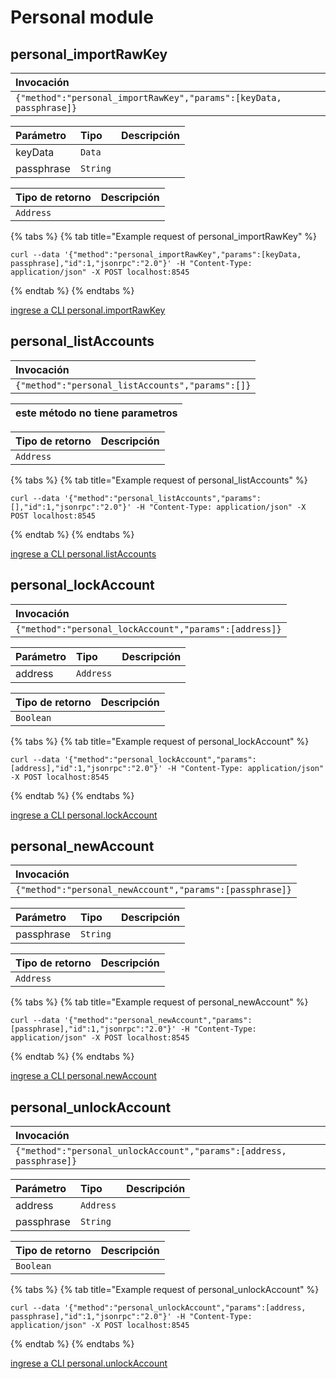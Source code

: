 # Personal module

## personal\_importRawKey

| Invocación |
| :--- |
| `{"method":"personal_importRawKey","params":[keyData, passphrase]}` |

| Parámetro | Tipo | Descripción |
| :--- | :--- | :--- |
| keyData | `Data` |  |
| passphrase | `String` |  |

| Tipo de retorno | Descripción |
| :--- | :--- |
| `Address` |  |

{% tabs %}
{% tab title="Example request of personal\_importRawKey" %}
```text
curl --data '{"method":"personal_importRawKey","params":[keyData, passphrase],"id":1,"jsonrpc":"2.0"}' -H "Content-Type: application/json" -X POST localhost:8545
```
{% endtab %}
{% endtabs %}

[ingrese a CLI personal.importRawKey](https://docs.nethermind.io/nethermind/nethermind-utilities/cli/personal#personal-importrawkey)

## personal\_listAccounts

| Invocación |
| :--- |
| `{"method":"personal_listAccounts","params":[]}` |

| este método no tiene parametros |
| :--- |


| Tipo de retorno | Descripción |
| :--- | :--- |
| `Address` |  |

{% tabs %}
{% tab title="Example request of personal\_listAccounts" %}
```text
curl --data '{"method":"personal_listAccounts","params":[],"id":1,"jsonrpc":"2.0"}' -H "Content-Type: application/json" -X POST localhost:8545
```
{% endtab %}
{% endtabs %}

[ingrese a CLI personal.listAccounts](https://docs.nethermind.io/nethermind/nethermind-utilities/cli/personal#personal-listaccounts)

## personal\_lockAccount

| Invocación |
| :--- |
| `{"method":"personal_lockAccount","params":[address]}` |

| Parámetro | Tipo | Descripción |
| :--- | :--- | :--- |
| address | `Address` |  |

| Tipo de retorno | Descripción |
| :--- | :--- |
| `Boolean` |  |

{% tabs %}
{% tab title="Example request of personal\_lockAccount" %}
```text
curl --data '{"method":"personal_lockAccount","params":[address],"id":1,"jsonrpc":"2.0"}' -H "Content-Type: application/json" -X POST localhost:8545
```
{% endtab %}
{% endtabs %}

[ingrese a CLI personal.lockAccount](https://docs.nethermind.io/nethermind/nethermind-utilities/cli/personal#personal-lockaccount)

## personal\_newAccount

| Invocación |
| :--- |
| `{"method":"personal_newAccount","params":[passphrase]}` |

| Parámetro | Tipo | Descripción |
| :--- | :--- | :--- |
| passphrase | `String` |  |

| Tipo de retorno | Descripción |
| :--- | :--- |
| `Address` |  |

{% tabs %}
{% tab title="Example request of personal\_newAccount" %}
```text
curl --data '{"method":"personal_newAccount","params":[passphrase],"id":1,"jsonrpc":"2.0"}' -H "Content-Type: application/json" -X POST localhost:8545
```
{% endtab %}
{% endtabs %}

[ingrese a CLI personal.newAccount](https://docs.nethermind.io/nethermind/nethermind-utilities/cli/personal#personal-newaccount)

## personal\_unlockAccount

| Invocación |
| :--- |
| `{"method":"personal_unlockAccount","params":[address, passphrase]}` |

| Parámetro | Tipo | Descripción |
| :--- | :--- | :--- |
| address | `Address` |  |
| passphrase | `String` |  |

| Tipo de retorno | Descripción |
| :--- | :--- |
| `Boolean` |  |

{% tabs %}
{% tab title="Example request of personal\_unlockAccount" %}
```text
curl --data '{"method":"personal_unlockAccount","params":[address, passphrase],"id":1,"jsonrpc":"2.0"}' -H "Content-Type: application/json" -X POST localhost:8545
```
{% endtab %}
{% endtabs %}

[ingrese a CLI personal.unlockAccount](https://docs.nethermind.io/nethermind/nethermind-utilities/cli/personal#personal-unlockaccount)

